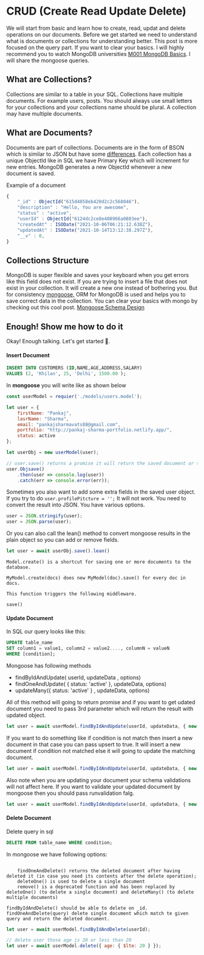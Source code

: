 # CRUD (Create Read Update Delete)
We will start from basic and learn how to create, read, updat and delete operations on our documents. Before we get started we need to understand what is documents or collections for understanding better.  This post is more focused on the query part. If you want to clear your basics. I will highly recommend you to watch MongoDB universities [M001 MongoDB Basics](https://university.mongodb.com/ "M001 MongoDB Basics"). I will share the mongoose queries.

## What are Collections?
Collections are similar to a table in your SQL. Collections have multiple documents. For example users, posts. You should always use small letters for your collections and your collections name should be plural. A collection may have multiple documents.

## What are Documents?
Documents are part of collections. Documents are in the form of BSON which is  similar to JSON but have some [differences](https://www.mongodb.com/json-and-bson "differences"). Each collection has a unique ObjectId like in SQL we have Primary Key which will increment for new entries. MongoDB generates a new ObjectId whenever a new document is saved. 

Example of a document

```js
{
    "_id" : ObjectId("615d4058eb420d2c2c568046"),
    "description" : "Hello, You are awesome",
    "status" : "active",
    "userId" : ObjectId("6124dc2ce8e408966a0803ee"),
    "createdAt" : ISODate("2021-10-06T06:21:12.638Z"),
    "updatedAt" : ISODate("2021-10-14T13:12:38.297Z"),
    "__v" : 0,
}
```

## Collections Structure
MongoDB is super flexible and saves your keyboard when you get errors like this field does not exist. If you are trying to insert a file that does not exist in your collection. It will create a new one instead of bothering you. But for consistency [mongoose,](https://mongoosejs.com/ "mongoose,") ORM for MongoDB is used and helps you to save correct data in the collection. You can clear your basics with mongo by checking out this cool post. [Mongoose Schema Design](https://www.freecodecamp.org/news/introduction-to-mongoose-for-mongodb-d2a7aa593c57/ "Mongoose Schema Design")


## Enough! Show me how to do it
Okay! Enough talking. Let's get started 🚀.

#### Insert Document

```sql
INSERT INTO CUSTOMERS (ID,NAME,AGE,ADDRESS,SALARY)
VALUES (2, 'Khilan', 25, 'Delhi', 1500.00 );
```
In **mongoose** you will write like as shown below

```js
const userModel = requier('./models/users.model');

let user = {
	firstName: "Pankaj",
	lasrName: "Sharma",
	email: "pankajsharmavats88@gmail.com",
	portfolio: "http://pankaj-sharma-portfolio.netlify.app/",
	status: active
};

let userObj = new userModel(user);

// user.save() returns a promise it will return the saved document or throw an error
user.Objsave()
	.then(user => console.log(user))
	.catch(err => console.error(err));

```
Sometimes you also want to add some extra fields in the saved user object. If you try to do `user.profilePitcture = '';` It will not work. You need to convert the result into JSON. You have various options.

```js
user = JSON.stringify(user);
user = JSON.parse(user);
```

Or you can also call the lean() method to convert mongoose results in the plain object so you can add or remove fields.

```js
let user = await userObj.save().lean()
```

    Model.create() is a shortcut for saving one or more documents to the database.

    MyModel.create(docs) does new MyModel(doc).save() for every doc in docs.

    This function triggers the following middleware.

    save()

#### Update Document
In SQL our query looks like this:
```sql
UPDATE table_name
SET column1 = value1, column2 = value2...., columnN = valueN
WHERE [condition];
```
Mongoose has following methods
- findByIdAndUpdate( userId, updateData , options)
- findOneAndUpdate( {  status: 'active' }, updateData, options)
- updateMany({  status: 'active' } , updateData, options)

All of this method will going to return promise and if you want to get udated document you need to pass 3rd parameter which will return the result with updated object.
```js
let user = await userModel.findByIdAndUpdate(userId, updateData, { new: true, });
```
If you want to do something like if condition is not match then insert a new document in that case you can pass upsert to true. It will insert a new document if condition not matched else it will going to update the matching document.
```js
let user = await userModel.findByIdAndUpdate(userId, updateData, { new: true,  upsert: true});
```
Also note when you are updating your document your schema validations will not affect here. If you want to validate your updated document by mongoose then you should pass runvalidation falg.
```js
let user = await userModel.findByIdAndUpdate(userId, updateData, { new: true,  upsert: true, runValidators: true});
```

#### Delete Document
Delete query in sql
```sql
DELETE FROM table_name WHERE condition; 
```
In mongoose we have following options:
```

    findOneAndDelete() returns the deleted document after having deleted it (in case you need its contents after the delete operation);
    deleteOne() is used to delete a single document
    remove() is a deprecated function and has been replaced by deleteOne() (to delete a single document) and deleteMany() (to delete multiple documents)

findByIdAndDelete() should be able to delete on _id.
findOneAndDelete(query) delete single document which match te given query and return the deleted document.
```
```js
let user = await userModel.findByIdAndDelete(userId);

// delete user those age is 20 or less than 20
let user = await userModel.delete({ age: { $lte: 20 } });
```